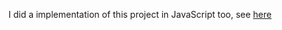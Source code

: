 I did a implementation of this project in JavaScript too, see [here](https://github.com/lucashartmann/Chronos-Front)

